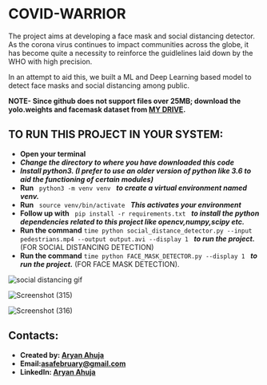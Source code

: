 # COVID-WARRIOR
The project aims at developing a face mask and social distancing detector.
As the corona virus continues to impact communities across the globe, it has become quite a necessity to reinforce the guidlelines laid down by the WHO with high precision.

In an attempt to aid this, we built a ML and Deep Learning based model to detect face masks and social distancing among public.

**NOTE- Since github does not support files over 25MB; download the yolo.weights and facemask dataset from [MY DRIVE](https://drive.google.com/drive/folders/1qRscxcBgJfMiNjmFXB8AEyxBQFLBtoPc?usp=sharing).**

## TO RUN THIS PROJECT IN YOUR SYSTEM:
* **Open your terminal**
* ***Change the directory to where you have downloaded this code***
* ***Install python3. (I prefer to use an older version of python like 3.6 to aid the functioning of certain modules)***
* **Run**  `  python3 -m venv venv  ` ***to create a virtual environment named venv.***
* **Run**   `  source venv/bin/activate  ` 
***This activates your environment***
* **Follow up with**   `  pip install -r requirements.txt  ` 
***to install the python dependencies related to this project like opencv,numpy,scipy etc.***
* **Run the command** `time python social_distance_detector.py --input pedestrians.mp4 --output output.avi --display 1
` ***to run the project.*** (FOR SOCIAL DISTANCING DETECTION)
* **Run the command** `time python FACE_MASK_DETECTOR.py --display 1
` ***to run the project.*** (FOR FACE MASK DETECTION).

![social distancing gif](https://user-images.githubusercontent.com/36481036/133897438-61c122ea-7697-427b-aad8-c38e1371f4c0.gif)

![Screenshot (315)](https://user-images.githubusercontent.com/36481036/133897444-bf67f7af-54ad-4091-9e50-209dff2d2171.png)

![Screenshot (316)](https://user-images.githubusercontent.com/36481036/133897448-9adf08d3-feb7-45c5-88ce-37e0b08956f6.png)

## Contacts:
* **Created by: [Aryan Ahuja](https://github.com/theshredbox)**
* **Email:[asafebruary@gmail.com](https://asafebruary@gmail.com)**
* **LinkedIn: [Aryan Ahuja](https://www.linkedin.com/in/aryan-ahuja-013443190/)**






